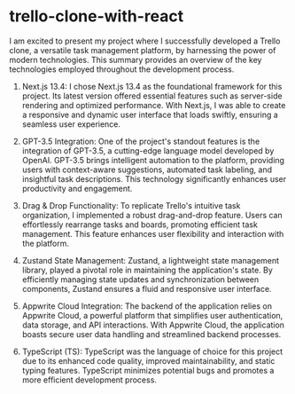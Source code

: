 # trello-clone-with-react

I am excited to present my project where I successfully developed a Trello clone, a versatile task management platform, by harnessing the power of modern technologies. This summary provides an overview of the key technologies employed throughout the development process.

1. Next.js 13.4: I chose Next.js 13.4 as the foundational framework for this project. Its latest version offered essential features such as server-side rendering and optimized performance. With Next.js, I was able to create a responsive and dynamic user interface that loads swiftly, ensuring a seamless user experience.

2. GPT-3.5 Integration: One of the project's standout features is the integration of GPT-3.5, a cutting-edge language model developed by OpenAI. GPT-3.5 brings intelligent automation to the platform, providing users with context-aware suggestions, automated task labeling, and insightful task descriptions. This technology significantly enhances user productivity and engagement.

3. Drag & Drop Functionality: To replicate Trello's intuitive task organization, I implemented a robust drag-and-drop feature. Users can effortlessly rearrange tasks and boards, promoting efficient task management. This feature enhances user flexibility and interaction with the platform.

4. Zustand State Management: Zustand, a lightweight state management library, played a pivotal role in maintaining the application's state. By efficiently managing state updates and synchronization between components, Zustand ensures a fluid and responsive user interface.

5. Appwrite Cloud Integration: The backend of the application relies on Appwrite Cloud, a powerful platform that simplifies user authentication, data storage, and API interactions. With Appwrite Cloud, the application boasts secure user data handling and streamlined backend processes.

6. TypeScript (TS): TypeScript was the language of choice for this project due to its enhanced code quality, improved maintainability, and static typing features. TypeScript minimizes potential bugs and promotes a more efficient development process.
